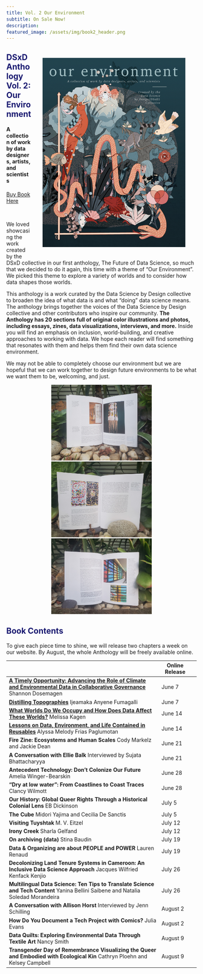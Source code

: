 ```yaml
---
title: Vol. 2 Our Environment
subtitle: On Sale Now!
description: 
featured_image: /assets/img/book2_header.png
---
```


<style type="text/css">

#margin { width: 100%; }

#margin img {
float: right;
margin: 30px 30px;
}

</style>

<div id="margin">
<img src="../assets/img/vol2_bookcover.png" alt="Book Cover with illustration of rich tapestry of plants and animals. Fish, Lemur, colorful birds are all intertwined.  Bordering the image is an x and y axis as often seen in a graphs, with the body of a snake through the center reminiscent of a line in a line graph. Interspersed within the animals and plants are other other symbols commonly used in data visualizations and a women off center typing.  " align="right" height="500">
</div>


## <span style="color:MidnightBlue">**DSxD Anthology Vol. 2: Our Environment**</span>
#### A collection of work by data designers, artists, and scientists


<p align="center">
  <div class="buttons">
    <a href="https://www.lulu.com/shop/kelsey-campbell-and-cathryn-ploehn-and-nancy-smith-and-julia-evans/our-environment/paperback/product-z6dgkz.html?page=1&pageSize=4" class="btn btn-primary">
      Buy Book Here
    </a>
  </div>
</p>
<br>



We loved showcasing the work created by the DSxD collective in our first anthology, The Future of Data Science, so much that we decided to do it again, this time with a theme of “Our Environment”. We picked this theme to explore a variety of worlds and to consider how data shapes those worlds.

This anthology is a work curated by the Data Science by Design collective to broaden the idea of what data is and what “doing” data science means. The anthology brings together the voices of the Data Science by Design collective and other contributors who inspire our community. **The Anthology has 20 sections full of original color illustrations and photos, including essays, zines, data visualizations, interviews, and more.** Inside you will find an emphasis on inclusion, world-building, and creative approaches to working with data. We hope each reader will find something that resonates with them and helps them find their own data science environment.

We may not be able to completely choose our environment but we are hopeful that we can work together to design future environments to be what we want them to be, welcoming, and just. 


<p align="center">
<img src="../assets/img/vol2_gardenbook_1.jpg" alt="Photograph of an open book with two full page art works in a garden" height="200">
<img src="../assets/img/vol2_gardenbook_2.jpg" alt="Photograph of an open book with illustration and text in a garden" height="200">
<img src="../assets/img/vol2_gardenbook_3.jpg" alt="Photograph of an open book with illustration and text in a garden" height="200">
</p>

## <span style="color:MidnightBlue">Book Contents</span>

To give each piece time to shine, we will release two chapters a week on our website. By August, the whole Anthology will be freely available online.

|                                                                                                                                 |   Online Release |   |
|---------------------------------------------------------------------------------------------------------------------------------|------------------|---|
| **[A Timely Opportunity: Advancing the Role of Climate and Environmental Data in Collaborative Governance](./blog/role-of-climate-and-environmental-data-in-collaborative-governance)** Shannon Dosemagen        | June 7           |   |
| **[Distilling Topographies](./blog/distilling-topographies)** Ijeamaka Anyene Fumagalli                                                                               | June 7           |   |
| **[What Worlds Do We Occupy and How Does Data Affect These Worlds?](./blog/what-worlds-do-we-occupy-and-how-does-data-affect-these-worlds)** Melissa Kagen                                                   | June 14          |   |
| **[Lessons on Data, Environment, and Life Contained in Reusables](./blog/lessons-on-data-environment-and-life-contained-in-reusables)** Alyssa Melody Frias Paglumotan                                    | June 14          |   |
| **Fire Zine: Ecosystems and Human Scales** Cody Markelz and Jackie Dean                                                             | June 21          |   |
| **A Conversation with Ellie Balk** Interviewed by Sujata Bhattacharyya                                                            | June 21          |   |
| **Antecedent Technology: Don’t Colonize Our Future** Amelia Winger-Bearskin                                                         | June 28          |   |
| **“Dry at low water”: From Coastlines to Coast Traces** Clancy Wilmott                                                              | June 28          |   |
| **Our History: Global Queer Rights Through a Historical Colonial Lens** EB Dickinson                                                | July 5           |   |
| **The Cube** Midori Yajima and Cecilia De Sanctis                                                                                   | July 5           |   |
| **Visiting Tuyshtak** M. V. Eitzel                                                                                                  | July 12          |   |
| **Irony Creek** Sharla Gelfand                                                                                                      | July 12          |   |
| **On archiving (data)** Stina Baudin                                                                                                | July 19          |   |
| **Data & Organizing are about PEOPLE and POWER** Lauren Renaud                                                                      | July 19          |   |
| **Decolonizing Land Tenure Systems in Cameroon: An Inclusive Data Science Approach** Jacques Wilfried Kenfack Kenjio                | July 26          |   |
| **Multilingual Data Science: Ten Tips to Translate Science and Tech Content** Yanina Bellini Saibene and Natalia Soledad Morandeira | July 26          |   |
| **A Conversation with Allison Horst** Interviewed by Jenn Schilling                                                                 | August 2         |   |
| **How Do You Document a Tech Project with Comics?** Julia Evans                                                                     | August 2         |   |
| **Data Quilts: Exploring Environmental Data Through Textile Art**  Nancy Smith                                                      | August 9         |   |
| **Transgender Day of Remembrance Visualizing the Queer and Embodied with Ecological Kin** Cathryn Ploehn and Kelsey Campbell        | August 9         |   |

